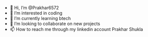 - 👋 Hi, I’m @Prakhar6572
- 👀 I’m interested in coding
- 🌱 I’m currently learning btech
- 💞️ I’m looking to collaborate on new projects
- 📫 How to reach me through my linkedin account Prakhar Shukla

<!---
Prakhar6572/Prakhar6572 is a ✨ special ✨ repository because its `README.md` (this file) appears on your GitHub profile.
You can click the Preview link to take a look at your changes.
--->
